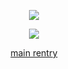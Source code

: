 <p align=center> <img src=https://komarev.com/ghpvc/?username=5th-child&color=5364B0&style=flat-square&label=how+many+gummy+worms+i+ge>

<p align=center> <img src=https://file.garden/ZeS9pBqOoVX2ptTR/yumeno%20bsd%20masuuuarred%20mayoi%20chibi?v=1720970517536>
<p align=center> <font color="red"><a href="https://rentry.co/kajiyamafuuta-">main rentry</a></font>

